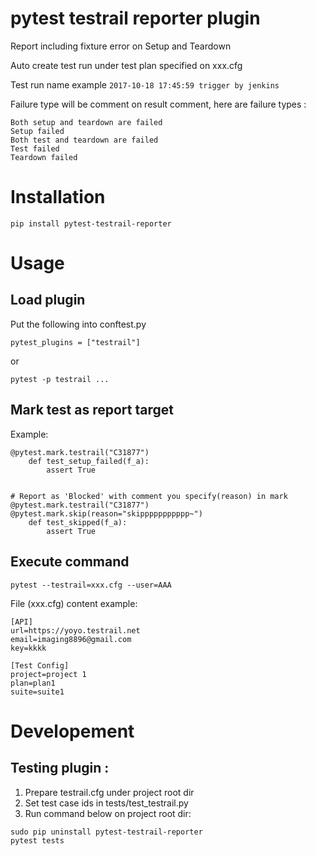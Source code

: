 # pytest testrail reporter plugin
Report including fixture error on Setup and Teardown

Auto create test run under test plan specified on xxx.cfg

Test run name example `2017-10-18 17:45:59 trigger by jenkins`

Failure type will be comment on result comment, here are failure types :

```
Both setup and teardown are failed
Setup failed
Both test and teardown are failed
Test failed
Teardown failed
```

# Installation
`pip install pytest-testrail-reporter`

# Usage
## Load plugin
Put the following into conftest.py

`pytest_plugins = ["testrail"]`

or

`pytest -p testrail ...`

## Mark test as report target
Example:

```
@pytest.mark.testrail("C31877")
    def test_setup_failed(f_a):
        assert True


# Report as 'Blocked' with comment you specify(reason) in mark
@pytest.mark.testrail("C31877")
@pytest.mark.skip(reason="skippppppppppp~")
    def test_skipped(f_a):
        assert True
```

## Execute command
`pytest --testrail=xxx.cfg --user=AAA`


File (xxx.cfg) content example:

```
[API]
url=https://yoyo.testrail.net
email=imaging8896@gmail.com
key=kkkk

[Test Config]
project=project 1
plan=plan1
suite=suite1
```

# Developement
## Testing plugin : 
1. Prepare testrail.cfg under project root dir
2. Set test case ids in tests/test_testrail.py
3. Run command below on project root dir:

```
sudo pip uninstall pytest-testrail-reporter
pytest tests
```
